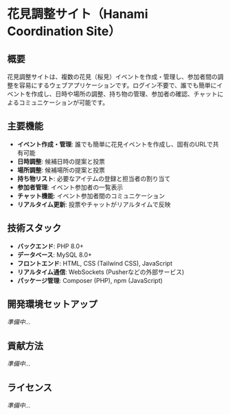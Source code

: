 # 花見調整サイト（Hanami Coordination Site）

## 概要

花見調整サイトは、複数の花見（桜見）イベントを作成・管理し、参加者間の調整を容易にするウェブアプリケーションです。ログイン不要で、誰でも簡単にイベントを作成し、日時や場所の調整、持ち物の管理、参加者の確認、チャットによるコミュニケーションが可能です。

## 主要機能

- **イベント作成・管理**: 誰でも簡単に花見イベントを作成し、固有のURLで共有可能
- **日時調整**: 候補日時の提案と投票
- **場所調整**: 候補場所の提案と投票
- **持ち物リスト**: 必要なアイテムの登録と担当者の割り当て
- **参加者管理**: イベント参加者の一覧表示
- **チャット機能**: イベント参加者間のコミュニケーション
- **リアルタイム更新**: 投票やチャットがリアルタイムで反映

## 技術スタック

- **バックエンド**: PHP 8.0+
- **データベース**: MySQL 8.0+
- **フロントエンド**: HTML, CSS (Tailwind CSS), JavaScript
- **リアルタイム通信**: WebSockets (Pusherなどの外部サービス)
- **パッケージ管理**: Composer (PHP), npm (JavaScript)

## 開発環境セットアップ

*準備中...*

## 貢献方法

*準備中...*

## ライセンス

*準備中...*